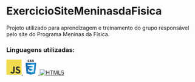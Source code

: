 # ExercicioSiteMeninasdaFisica

Projeto utilizado para aprendizagem e treinamento do grupo responsável pelo site do Programa Meninas da Física.

###

<h3 align="left">Linguagens utilizadas:</h3>
<a href="https://www.javascript.com" target="_blank"> <img src="https://raw.githubusercontent.com/github/explore/80688e429a7d4ef2fca1e82350fe8e3517d3494d/topics/javascript/javascript.png" alt="javascript" width="40" height="40"/> </a>
<a href="https://www.css.com" target="_blank"> <img src="https://raw.githubusercontent.com/github/explore/6c6508f34230f0ac0d49e847a326429eefbfc030/topics/css/css.png" alt="css" width="40" height="40"/> </a>
<a href="https://devdocs.io/html/" target="_blank"> <img src="https://upload.wikimedia.org/wikipedia/commons/thumb/6/61/HTML5_logo_and_wordmark.svg/1200px-HTML5_logo_and_wordmark.svg.png" alt="HTML5" width="40" height="40"/> </a>
